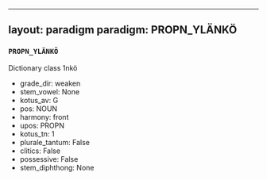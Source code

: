 
---
layout: paradigm
paradigm: PROPN_YLÄNKÖ
---
### ` PROPN_YLÄNKÖ `

Dictionary class 1nkö
* grade_dir: weaken
* stem_vowel: None
* kotus_av: G
* pos: NOUN
* harmony: front
* upos: PROPN
* kotus_tn: 1
* plurale_tantum: False
* clitics: False
* possessive: False
* stem_diphthong: None

